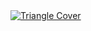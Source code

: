<!-- Glowing Thumbnail -->
<a href="#" onclick="document.getElementById('flipbookEmbed').style.display='block'; this.style.display='none'; return false;">
  <img src="/trianglecover.jpg" alt="Triangle Cover" class="cover-image" />
</a>

<!-- Embedded Flipbook -->
<div id="flipbookEmbed" style="display: none; margin-top: 40px;">
  <a href="https://7fa5079c-trial.flowpaper.com/triangleformedme/#PreviewMode=Miniature"
     class="fp-embed"
     data-fp-width="100%"
     data-fp-height="600px"
     style="max-width: 100%;">
  </a>
  <script async defer src="https://cdn-online.flowpaper.com/zine/3.9.1/js/embed.min.js"></script>
</div>
